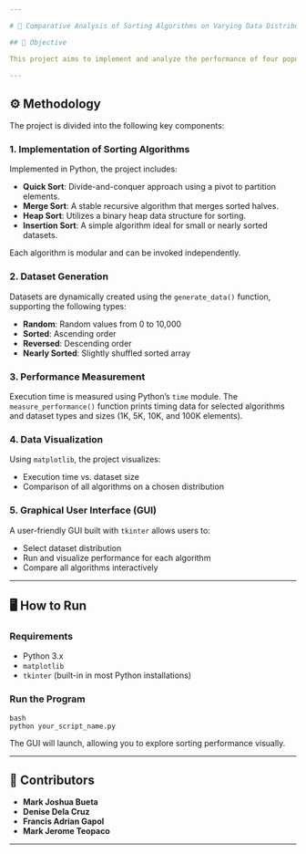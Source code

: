 ```yaml
---

# 📘 Comparative Analysis of Sorting Algorithms on Varying Data Distributions

## 🎯 Objective

This project aims to implement and analyze the performance of four popular sorting algorithms—**Quick Sort, Merge Sort, Heap Sort, and Insertion Sort**—on various data distributions. These include random, sorted, reversed, and nearly sorted datasets. The project investigates the practical execution time and compares it against theoretical time complexities.

---
```


## ⚙️ Methodology

The project is divided into the following key components:

### 1. **Implementation of Sorting Algorithms**

Implemented in Python, the project includes:

* **Quick Sort**: Divide-and-conquer approach using a pivot to partition elements.
* **Merge Sort**: A stable recursive algorithm that merges sorted halves.
* **Heap Sort**: Utilizes a binary heap data structure for sorting.
* **Insertion Sort**: A simple algorithm ideal for small or nearly sorted datasets.

Each algorithm is modular and can be invoked independently.

### 2. **Dataset Generation**

Datasets are dynamically created using the `generate_data()` function, supporting the following types:

* **Random**: Random values from 0 to 10,000
* **Sorted**: Ascending order
* **Reversed**: Descending order
* **Nearly Sorted**: Slightly shuffled sorted array

### 3. **Performance Measurement**

Execution time is measured using Python’s `time` module. The `measure_performance()` function prints timing data for selected algorithms and dataset types and sizes (1K, 5K, 10K, and 100K elements).

### 4. **Data Visualization**

Using `matplotlib`, the project visualizes:

* Execution time vs. dataset size
* Comparison of all algorithms on a chosen distribution

### 5. **Graphical User Interface (GUI)**

A user-friendly GUI built with `tkinter` allows users to:

* Select dataset distribution
* Run and visualize performance for each algorithm
* Compare all algorithms interactively

---

## 🖥️ How to Run

### Requirements

* Python 3.x
* `matplotlib`
* `tkinter` (built-in in most Python installations)

### Run the Program

```
bash
python your_script_name.py
```

The GUI will launch, allowing you to explore sorting performance visually.

---

## 🧠 Contributors

* **Mark Joshua Bueta**
* **Denise Dela Cruz**
* **Francis Adrian Gapol**
* **Mark Jerome Teopaco**

---

